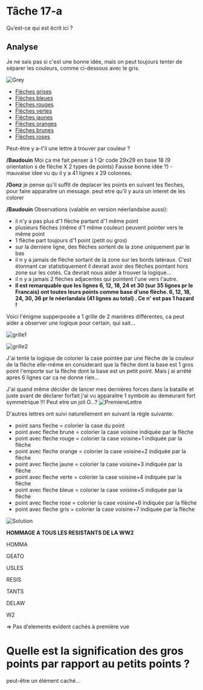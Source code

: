 # Tâche 17-a

Qu’est-ce qui est écrit ici ?

## Analyse

Je ne sais pas si c'est une bonne idée, mais on peut toujours tenter de séparer les couleurs, comme ci-dessous avec le gris.

![Grey](17-Grey.jpg)

* [Flèches grises](17-Grey.jpg)
* [Flèches bleues](17-Blue.jpg)
* [Flèches rouges](17-Red.jpg)
* [Flèches vertes](17-Green.jpg)
* [Flèches jaunes](17-Yellow.jpg)
* [Flèches oranges](17-Orange.jpg)
* [Flèches brunes](17-Brown.jpg)
* [Flèches roses](17-Pink.jpg)

Peut-être y a-t'il une lettre à trouver par couleur ?

**/Baudouin**
Moi ça me fait penser à 1 Qr code 29x29 en base 18 (9 orientation s de flèche X 2 types de points) 
Fausse bonne idée ?) - mauvaise idee vu qu il y a 41 lignes x 29 colonnes.

**/Gonz**
je pense qu'il suffit de deplacer les points en suivant les fleches, pour faire apparaitre un message. peut etre qu'il y aura un interet de les colorer 

**/Baudouin**
Observations (valable en version néerlandaise aussi):
- il n'y a pas plus d'1 flèche partant d'1 même point
- plusieurs flèches (même d'1 même couleur) peuvent pointer vers le même point
- 1 flèche part toujours d'1 point (petit ou gros)
- sur la derniere ligne, des flèches sortent de la zone uniquement par le bas
- il n y a jamais de flèche sortant de la zone sur les bords latéraux. C'est étonnant car statistiquement il devrait avoir des flèches pointant hors zone sur les cotés. Ca devrait nous aider à trouver la logique...
- il n y a jamais 2 flèches adjacentes qui pointent l'une vers l'autre.
- **Il  est remarquable que les lignes 6, 12, 18, 24 et 30 (sur 35 lignes pr le Francais) ont toutes leurs points comme base d'une flèche. 6, 12, 18, 24, 30, 36 pr le néerlandais (41 lignes au total) . Ce n' est pas 1 hazard !**

Voici l'énigme supperposée a 1 grille de 2 manières différentes, ca peut aider a observer une logique pour certain, qui sait...

![grille1](17-grilleautour.jpg)

![grille2](17-grillecentree.jpg)

J'ai tenté la logique de colorier la case pointée par une flèche de la couleur de la flèche elle-même en considerant que la flèche dont la base est 1 gros point l'emporte sur la flèche dont la base est un petit point. Mais j ai arrêté apres 6 lignes car ca ne donne rien...

J'ai quand même décider de lancer mes dernières forces dans la bataille et juste avant de déclarer forfait j'ai vu apparaitre 1 symbole au demeurant fort symmetrique !!! Peut etre un joli O...?
![PremiereLettre](17-lettre1.png)


D'autres lettres ont suivi naturellement en suivant la règle suivante:
- point sans fleche = colorier la case du point
- point avec fleche brune = colorier la case voisine indiquée par la flèche
- point avec fleche rouge = colorier la case voisine+1 indiquée par la flèche
- point avec fleche orange = colorier la case voisine+2 indiquée par la flèche
- point avec fleche jaune = colorier la case voisine+3 indiquée par la flèche
- point avec fleche verte = colorier la case voisine+4 indiquée par la flèche
- point avec fleche bleue = colorier la case voisine+5 indiquée par la flèche
- point avec fleche rose = colorier la case voisine+6 indiquée par la flèche
- point avec fleche gris = colorier la case voisine+7 indiquée par la flèche

![Solution](17.jpg)

**HOMMAGE A TOUS LES RESISTANTS DE LA WW2**

HOMMA

GEATO

USLES

RESIS

TANTS

DELAW

W2

=> Pas d'elements evident cachés à première vue

# Quelle est la signification des gros points par rapport au petits points ?
peut-être un élément caché...
